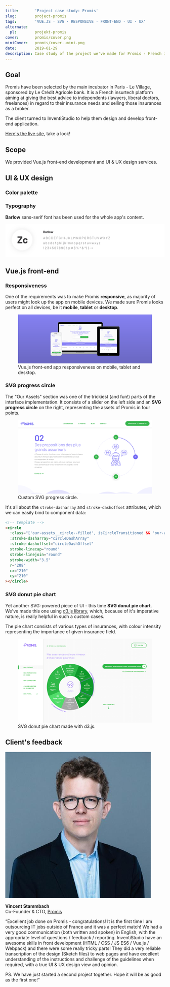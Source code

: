 ```yaml
---
title:       'Project case study: Promis'
slug:        project-promis
tags:        'VUE.JS · SVG · RESPONSIVE · FRONT‑END · UI · UX'
alternate:
  pl:        projekt-promis
cover:       promis/cover.png
miniCover:   promis/cover--mini.png
date:        2019-01-29
description: Case study of the project we've made for Promis - French insurtech platform. The goal was to design and develop a Vue.js front-end application of insurtech platform.
---
```


## Goal

Promis have been selected by the main incubator in Paris - Le Village, sponsored by Le Crédit Agricole bank. It is a French insurtech platform aiming at giving the best advice to independents (lawyers, liberal doctors, freelances) in regard to their insurance needs and selling those insurances as a broker. 

The client turned to InventiStudio to help them design and develop front-end application.

<p><a href="//promis.fr/" target="_blank">Here's the live site</a>, take a look!<p>

## Scope

We provided Vue.js front-end development and UI & UX design services. 

<blog-scope v-bind:active-scopes="['vue', 'design']"></blog-scope>

## UI & UX design

### Color palette

<blog-color-palette v-bind:colors="[{ name: 'Chateau Green', hex: '#37b64d' }, { name: 'Portage', hex: '#8582f3' }, { name: 'Scorpion', hex: '#5c5c5c' }, { name: 'Red', hex: '#e40000' }]">
</blog-color-palette>

### Typography

**Barlow** sans-serif font has been used for the whole app's content.

![Typography](/static/blog/promis/typography.png)

## Vue.js front-end

### Responsiveness

One of the requirements was to make Promis **responsive**, as majority of users might look up the app on mobile devices. We made sure Promis looks perfect on all devices, be it **mobile**, **tablet** or **desktop**. 

<figure>
  <div class="blog-post__section--full-w">
    <img src="/static/blog/promis/vuejs-front-end-responsiveness.png" alt="Vue.js front-end - Responsiveness" />
  </div>
  <figcaption>Vue.js front-end app responsiveness on mobile, tablet and desktop.</figcaption>
</figure>

### SVG progress circle

The "Our Assets" section was one of the trickiest (and fun!) parts of the interface implementation. It consists of a slider on the left side and an **SVG progress circle** on the right, representing the assets of Promis in four points.

<figure>
  <div class="blog-post__browser-frame">
    <img src="/static/blog/promis/svg-progress-circle.png" alt="SVG progress circle" />
  </div>
  <figcaption>Custom SVG progress circle.</figcaption>
</figure>

It's all about the `stroke-dasharray` and `stroke-dashoffset` attributes, which we can easily bind to component data:

```html
<!-- template -->
<circle
  :class="['our-assets__circle--filled', isCircleTransitioned && 'our-assets__circle--filled-transitioned']"
  :stroke-dasharray="circleDashArray"
  :stroke-dashoffset="circleDashOffset"
  stroke-linecap="round"
  stroke-linejoin="round"
  stroke-width="3.5"
  r="208"
  cx="210"
  cy="210"
></circle>
```

### SVG donut pie chart

Yet another SVG-powered piece of UI - this time **SVG donut pie chart**. We've made this one using <a href="//d3js.org/" target="_blank">d3.js library</a>, which, because of it's imperative nature, is really helpful in such a custom cases.

The pie chart consists of various types of insurances, with colour intensity representing the importance of given insurance field.

<figure>
  <div class="blog-post__browser-frame">
    <img src="/static/blog/promis/svg-donut-pie-chart.png" alt="SVG donut pie chart" />
  </div>
  <figcaption>SVG donut pie chart made with d3.js.</figcaption>
</figure>

## Client's feedback

<div class="blog-post__client-feedback">
  <img src="/static/testimonials/vincentstammbach.jpeg" alt="Co-Founder & CTO, Promis" />
  <p>
    <strong>Vincent Stammbach</strong>
    <br>
    Co-Founder & CTO, <a href="//promis.fr/" target="_blank">Promis</a>
  </p>
</div>

<p class="indent">“Excellent job done on Promis - congratulations! It is the first time I am outsourcing IT jobs outside of France and it was a perfect match! We had a very good communication (both written and spoken) in English, with the appropriate level of questions / feedback / reporting. InventiStudio have an awesome skills in front development (HTML / CSS / JS ES6 / Vue.js / Webpack) and there were some really tricky parts! They did a very reliable transcription of the design (Sketch files) to web pages and have excellent understanding of the instructions and challenge of the guidelines when required, with a true UI & UX design view and opinion.</p>

<p class="indent">PS. We have just started a second project together. Hope it will be as good as the first one!”</p>
